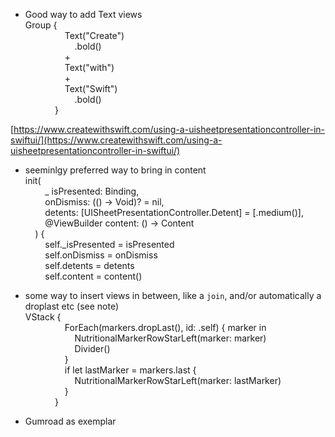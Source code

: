 - Good way to add Text views  
Group {  
                Text("Create")  
                    .bold()  
                +  
                Text("with")  
                +  
                Text("Swift")  
                    .bold()  
            }  
  
[https://www.createwithswift.com/using-a-uisheetpresentationcontroller-in-swiftui/](https://www.createwithswift.com/using-a-uisheetpresentationcontroller-in-swiftui/)  
- seeminlgy preferred way to bring in content  
init(  
        _ isPresented: Binding<Bool>,  
        onDismiss: (() -> Void)? = nil,  
        detents: [UISheetPresentationController.Detent] = [.medium()],  
        @ViewBuilder content: () -> Content  
    ) {  
        self._isPresented = isPresented  
        self.onDismiss = onDismiss  
        self.detents = detents  
        self.content = content()  
- some way to insert views in between, like a `join`, and/or automatically a droplast etc (see note)  
VStack {  
                ForEach(markers.dropLast(), id: \.self) { marker in  
                    NutritionalMarkerRowStarLeft(marker: marker)  
                    Divider()  
                }  
                if let lastMarker = markers.last {  
                    NutritionalMarkerRowStarLeft(marker: lastMarker)  
                }  
            }  

- Gumroad as exemplar